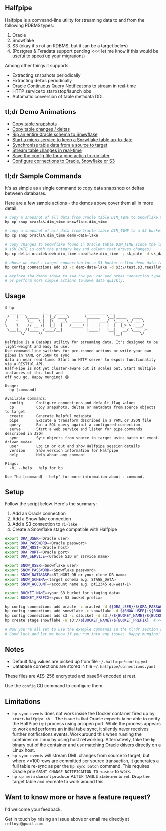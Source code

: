 ## Halfpipe

Halfpipe is a command-line utility for streaming 
data to and from the following RDBMS types:

1. Oracle
1. Snowflake
1. S3 (okay it's not an RDBMS, but it can be a target below)
1. (Postgres & Teradata support pending <<< let me know if this would be useful to speed up your migrations)

Among other things it supports:

* Extracting snapshots periodically
* Extracting deltas periodically 
* Oracle Continuous Query Notifications to stream in real-time
* HTTP service to start/stop/launch jobs
* Automatic conversion of table metadata DDL


## tl;dr Demo Animations

* [Copy table snapshots](./demo-svg/cp-snapshot/README.md)
* [Copy table changes / deltas](./demo-svg/cp-deltas/README.md)
* [Rip an entire Oracle schema to Snowflake](./demo-svg/cp-full-schema/README.md)
* [Start a micro-service to keep a Snowflake table up-to-date](./demo-svg/service/README.md)
* [Synchronise table data from a source to target](./demo-svg/sync-batch/README.md)
* [Stream table changes in real-time](./demo-svg/sync-events/README.md)
* [Save the config file for a pipe action to run later](./demo-svg/pipes/README.md)
* [Configure connections to Oracle, Snowflake or S3](./demo-svg/connections/README.md)


## tl;dr Sample Commands

It's as simple as a single command to copy data snapshots or deltas between databases. 

Here are a few sample actions - the demos above cover them all in more detail. 

```bash
# copy a snapshot of all data from Oracle table DIM_TIME to Snowflake via S3...
hp cp snap oracleA.dim_time snowflake.dim_time

# copy a snapshot of all data from Oracle table DIM_TIME to a S3 bucket connection...
hp cp snap oracleA.dim_time demo-data-lake

# copy changes to Snowflake found in Oracle table DIM_TIME since the last time we looked, repeat every hour...
# (SK_DATE is both the primary key and column that drives changes)
hp cp delta oracleA.dwh.dim_time snowflake.dim_time -p sk_date -d sk_date -i 3600

# above we used a target connection for a S3 bucket called demo-data-lake - here's how to add it...
hp config connections add s3 -c demo-data-lake -d s3://test.s3.reeslloyd.com

# explore the demos above to see how you can add other connection types...
# or perform more simple actions to move data quickly.
```


## Usage


```
$ hp
  ___ ___        .__   _____        __________.__
 /   |   \_____  |  |_/ ____\       \______   \__|_____   ____
/    ~    \__  \ |  |\   __\  ______ |     ___/  \____ \_/ __ \
\    Y    // __ \|  |_|  |   /_____/ |    |   |  |  |_> >  ___/
 \___|_  /(____  /____/__|           |____|   |__|   __/ \___  >
       \/      \/                                |__|        \/

Halfpipe is a DataOps utility for streaming data. It's designed to be light-weight and easy to use.
Use command-line switches for pre-canned actions or write your own pipes in YAML or JSON to sync
data in near real-time. Start an HTTP server to expose functionality via a RESTful API.
Half-Pipe is not yet cluster-aware but it scales out. Start multiple instances of this tool and
off you go. Happy munging! 😄

Usage:
  hp [command]

Available Commands:
  config      Configure connections and default flag values
  cp          Copy snapshots, deltas or metadata from source objects to target
  create      Generate helpful metadata
  pipe        Execute a transform described in a YAML or JSON file
  query       Run a SQL query against a configured connection
  serve       Start a web service and listen for pipe commands described in JSON
  sync        Sync objects from source to target using batch or event-driven modes
  user        Log in or out and show Halfpipe session details
  version     Show version information for Halfpipe
  help        Help about any command

Flags:
  -h, --help   help for hp

Use "hp [command] --help" for more information about a command.
```


## Setup

Follow the script below. Here's the summary:

1. Add an Oracle connection
1. Add a Snowflake connection
1. Add a S3 connection to `ri-lake`
1. Create a Snowflake stage compatible with Halfpipe

```bash
export ORA_USER=<Oracle user>
export ORA_PASSWORD=<Oracle password>
export ORA_HOST=<Oracle host>
export ORA_PORT=<Oracle port>
export ORA_SERVICE=<Oracle SID or service name>

export SNOW_USER=<Snowflake user>
export SNOW_PASSWORD=<Snowflake password>
export SNOW_DATABASE=<RI_NGBI_DB or your clone DB name>
export SNOW_SCHEMA=<target schema e.g. STAGE_DATA>
export SNOW_ACCOUNT=<account name e.g. pt12345.eu-west-1>

export BUCKET_NAME=<your S3 bucket for staging data>
export BUCKET_PREFIX=<your S3 bucket prefix>

hp config connections add oracle -c oracleA -d ${ORA_USER}/${ORA_PASSWORD}@//${ORA_HOME}:${ORA_PORT}/${ORA_SERVICE}
hp config connections add snowflake -c snowflake -d ${SNOW_USER}:${SNOW_PASSWORD}@${SNOW_ACCOUNT}/${SNOW_DATABASE}?schema=${SNOW_SCHEMA}
hp config connections add s3 -c s3bucket -d s3://${BUCKET_NAME}/${BUCKET_PREFIX}
hp create stage snowflake -u s3://${BUCKET_NAME}/${BUCKET_PREFIX}  # <<< review the DDL and re-execute with -e flag added

# Now you're all set to use the example commands in the tl;dr section above. 
# Good luck and let me know if you run into any issues. Happy munging! 😄  
```

## Notes

* Default flag values are picked up from file `~/.halfpipe/config.yml`
* Database connections are stored in file `~/.halfpipe/connections.yaml`

These files are AES-256 encrypted and base64 encoded at rest.

Use the `config` CLI command to configure them.


## Limitations

* `hp sync events` does not work inside the Docker container fired up by `start-halfpipe.sh`... 
The issue is that Oracle expects to be able to notify the HalfPipe (`hp`) process using an 
open port. While the process appears to work and performs an initial table sync, 
it silently never receives further notifications events. 
Work around this when running the container on Linux by using host networking.
Alternatively, take the `hp` binary out of the container and use matching Oracle drivers directly
on a Linux host. 
* `hp sync events` will stream DML changes from source to target, but where >=100 rows
are committed per source transaction, it generates a full table re-sync as per the `hp sync batch`
command. This requires Oracle priv `GRANT CHANGE NOTIFICATION TO <user>` to work.
* `hp cp meta` doesn't produce ALTER TABLE statements yet. Drop the target table and recreate to 
work around this.


## Want to know more or have a feature request?

I'd welcome your feedback. 

Get in touch by raising an issue above or email me directly at `relloyd@gmail.com`